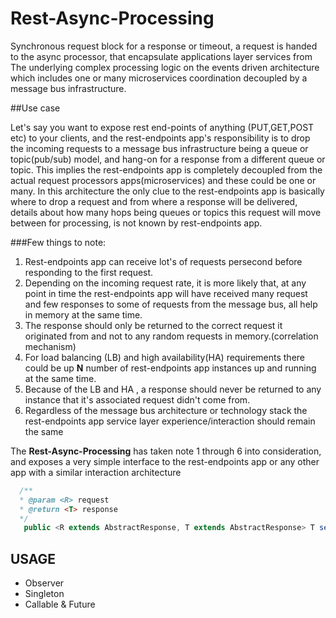 # Rest-Async-Processing

Synchronous request block for a response or timeout, a request is handed to the async processor, that encapsulate applications layer  services from
The underlying complex processing  logic on the events driven architecture which includes one or many microservices coordination decoupled by a message bus infrastructure.

##Use case

Let's say you want to expose rest end-points of anything (PUT,GET,POST etc) to your clients, and the rest-endpoints app's responsibility is to drop the incoming requests to a message bus 
infrastructure being a queue or topic(pub/sub) model, and hang-on for a response from a different queue or topic.
This implies the rest-endpoints app is completely decoupled from the actual request processors apps(microservices) and these could be one or many.
In this architecture the only clue to the rest-endpoints app is basically where to drop a request and from where a response will be delivered, details about how many hops being queues or topics this request will move between for processing, is not known by rest-endpoints app.

###Few things to note:
 1. Rest-endpoints app can receive lot's of requests persecond before responding to the first request.
 2. Depending on the incoming request rate, it is more likely that, at any point in time the rest-endpoints app will have received many request and few responses to some of requests from the message bus, all help in memory at the same time.
 3. The response should only be returned to the correct request it originated from and not to any random requests in memory.(correlation mechanism)
 4. For load balancing (LB) and high availability(HA) requirements there could be up **N** number of rest-endpoints app instances up and running at the same time.
 5. Because of the LB and HA , a response should never be returned to any instance that it's associated request didn't come from.
 6. Regardless of the message bus architecture or technology stack the rest-endpoints app service layer experience/interaction should remain the same 

The **Rest-Async-Processing** has taken note 1 through 6 into consideration, and exposes a very simple interface to the rest-endpoints app or any other app with a similar interaction architecture  
```java
  /**
  * @param <R> request
  * @return <T> response
  */
   public <R extends AbstractResponse, T extends AbstractResponse> T sendAndReceive(R request, long timeout)
```

## USAGE
- Observer
- Singleton
- Callable & Future